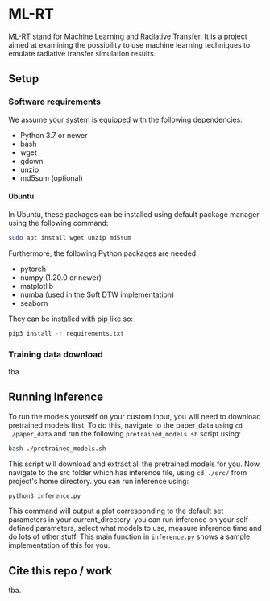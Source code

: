 # ML-RT
ML-RT stand for Machine Learning and Radiative Transfer. It is a project aimed at examining the possibility to use 
machine learning techniques to emulate radiative transfer simulation results.



## Setup

### Software requirements

We assume your system is equipped with the following dependencies:

* Python 3.7 or newer
* bash
* wget
* gdown
* unzip
* md5sum (optional)

#### Ubuntu
In Ubuntu, these packages can be installed using default package manager using the following command:
```bash
sudo apt install wget unzip md5sum
```
Furthermore, the following Python packages are needed:

* pytorch
* numpy (1.20.0 or newer)
* matplotlib
* numba (used in the Soft DTW implementation)
* seaborn

They can be installed with pip like so:
```bash
pip3 install -r requirements.txt
```

### Training data download

tba.


## Running Inference
To run the models yourself on your custom input, you will need to download pretrained models first. To do this, navigate to the paper_data using `cd ./paper_data` and run the following `pretrained_models.sh` script using:
```bash
bash ./pretrained_models.sh
```
This script will download and extract all the pretrained models for you. Now, navigate to the src folder which has inference file, using `cd ./src/` from project's home directory. you can run inference using:
```bash
python3 inference.py
```
This command will output a plot corresponding to the default set parameters in your current_directory. you can run inference on your self-defined parameters, select what models to use, measure inference time and do lots of other stuff. This main function in `inference.py` shows a sample implementation of this for you. 

## Cite this repo / work
tba.
